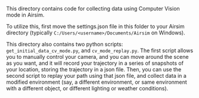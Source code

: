 This directory contains code for collecting data using Computer Vision mode in Airsim. 

To utilize this, first move the settings.json file in this folder to your Airsim directory (typically `C:/Users/<username>/Documents/Airsim` on Windows).

This directory also contains two python scripts: `get_initial_data_cv_mode.py`, and `cv_mode_replay.py`. The first script allows you to manually control your camera, and you can move around the scene as you want, and it will record your trajectory in a series of snapshots of your location, storing the trajectory in a json file. Then, you can use the second script to replay your path using that json file, and collect data in a modified environment (say, a different environment, or same environment with a different object, or different lighting or weather conditions).